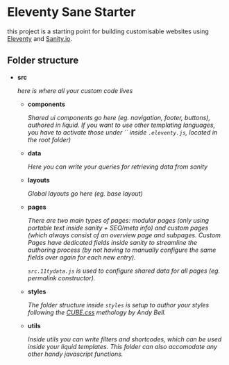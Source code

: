 # Eleventy Sane Starter

this project is a starting point for building customisable websites using [Eleventy](https://www.11ty.dev) and [Sanity.io](https://sanity.io).

## Folder structure

* **src**

  _here is where all your custom code lives_

  * **components**

    _Shared ui components go here (eg. navigation, footer, buttons), authored in liquid. If you want to use other templating languages, you have to activate those under `` inside `.eleventy.js`, located in the root folder)_
  
  * **data**

    _Here you can write your queries for retrieving data from sanity_

  * **layouts**

    _Global layouts go here (eg. base layout)_


  * **pages**

    _There are two main types of pages: modular pages (only using portable text inside sanity + SEO/meta info) and custom pages (which always consist of an overview page and subpages. Custom Pages have dedicated fields inside sanity to streamline the authoring process (by not having to manually configure the same fields over again for each new entry)._

    _`src.11tydata.js` is used to configure shared data for all pages (eg. permalink constructor)._

  * **styles**

    _The folder structure inside `styles` is setup to author your styles following the [CUBE.css](https://www.cube.fyi) methology by Andy Bell._

  * **utils**
  
    _Inside utils you can write filters and shortcodes, which can be used inside your liquid templates. This folder can also accomodate any other handy javascript functions._